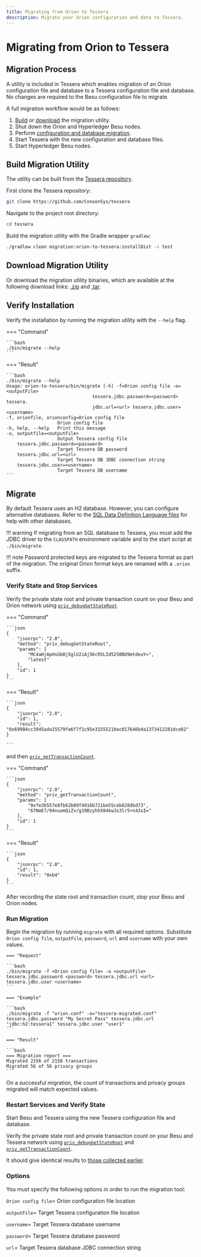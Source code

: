 ```yaml
---
title: Migrating from Orion to Tessera
description: Migrate your Orion configuration and data to Tessera.
---
```


# Migrating from Orion to Tessera

## Migration Process

A utility is included in Tessera which enables migration of an Orion configuration
file and database to a Tessera configuration file and database. No changes are required to the Besu configuration file to migrate.

A full migration workflow would be as follows:

1. [Build](#build-migration-utility) or [download](#download-migration-utility) the migration utility.
1. Shut down the Orion and Hyperledger Besu nodes.
1. Perform [configuration and database migration](#migrate).
1. Start Tessera with the new configuration and database files.
1. Start Hyperledger Besu nodes.

## Build Migration Utility

The utility can be built from the [Tessera repository](https://github.com/ConsenSys/tessera/).

First clone the Tessera repository:

```bash
git clone https://github.com/ConsenSys/tessera
```

Navigate to the project root directory:

```bash
cd tessera
```

Build the migration utility with the Gradle wrapper `gradlew`:

```bash
./gradlew clean migration:orion-to-tessera:installDist -x test
```

## Download Migration Utility

  Or download the migration utility binaries, which are available at the following download links: [.zip](https://github.com/ConsenSys/tessera/releases/download/untagged-632f4ccfac413526ff8e/migrate-21.1.1.zip)
  and [.tar](https://github.com/ConsenSys/tessera/releases/download/untagged-632f4ccfac413526ff8e/migrate-21.1.1.tar).

## Verify Installation

Verify the installation by running the migration utility with the `--help` flag.

=== "Command"

    ```bash
    ./bin/migrate --help
    ```

=== "Result"

    ```bash
    ./bin/migrate --help
    Usage: orion-to-tessera/bin/migrate [-h] -f=Orion config file -o=<outputFile>
                                    tessera.jdbc.password=<password> tessera.
                                    jdbc.url=<url> tessera.jdbc.user=<username>
    -f, orionfile, orionconfig=Orion config file
                       Orion config file
    -h, help, --help   Print this message
    -o, outputfile=<outputFile>
                       Output Tessera config file
        tessera.jdbc.password=<password>
                       Target Tessera DB password
        tessera.jdbc.url=<url>
                       Target Tessera DB JDBC connection string
        tessera.jdbc.user=<username>
                       Target Tessera DB username
    ```

## Migrate

By default Tessera uses an H2 database. However, you can configure alternative databases.
Refer to the [SQL Data Definition Language files](https://github.com/consensys/tessera/tree/master/ddls/create-table)
for help with other databases.

!!! warning
    If migrating from an SQL database to Tessera, you must add the JDBC driver
    to the `CLASSPATH` environment variable and to the start script at `./bin/migrate`.

!!! note
    Password protected keys are migrated to the Tessera format as part of the migration. The original Orion format keys are renamed with a `.orion` suffix.

### Verify State and Stop Services

Verify the private state root and private transaction count on your Besu and Orion network using [`priv_debugGetStateRoot`](https://besu.hyperledger.org/en/latest/Reference/API-Methods/#priv_debugGetStateRoot)

=== "Command"

    ```json
    {
        "jsonrpc": "2.0",
        "method": "priv_debugGetStateRoot",
        "params": [
            "MC4aHjApHsGb0j5glU2iAj5KcR5LId52S0BU9mtdeuY=",
            "latest"
        ],
        "id": 1
    }
    ```

=== "Result"

    ```json
    {
        "jsonrpc": "2.0",
        "id": 1,
        "result": "0x69904cc3945ada15579fa6f7f1c95e31555210ac017646b4a1373412281dce82"
    }

    ```

and then [`priv_getTransactionCount`](https://besu.hyperledger.org/en/latest/Reference/API-Methods/#priv_getTransactionCount).

=== "Command"

    ```json
    {
        "jsonrpc": "2.0",
        "method": "priv_getTransactionCount",
        "params": [
            "0xfe3b557e8fb62b89f4916b721be55ceb828dbd73",
            "67NmE7/94nuomQiZv/g19BzyhhX84kwJo3lr5+n43xI="
        ],
        "id": 1
    }
    ```

=== "Result"

    ```json
    {
        "jsonrpc": "2.0",
        "id": 1,
        "result": "0xb4"
    }
    ```

After recording the state root and transaction count, stop your Besu and Orion nodes.

### Run Migration

Begin the migration by running `migrate` with all required options.
Substitute `Orion config file`, `outputFile`, `password`, `url` and `username` with your own values.

    === "Request"

    ```bash
    ./bin/migrate -f <Orion config file> -o <outputFile> tessera.jdbc.password <password> tessera.jdbc.url <url> tessera.jdbc.user <username>
    ```

    === "Example"

    ```bash
    ./bin/migrate -f "orion.conf" -o="tessera-migrated.conf" tessera.jdbc.password "My Secret Pass" tessera.jdbc.url "jdbc:h2:tessera1" tessera.jdbc.user "user1"
    ```

    === "Result"

    ```bash
    === Migration report ===
    Migrated 2156 of 2156 transactions
    Migrated 56 of 56 privacy groups
    ```

On a successful migration, the count of transactions and privacy groups migrated will match expected values.

### Restart Services and Verify State

Start Besu and Tessera using the new Tessera configuration file and database.

Verify the private state root and private transaction count on your Besu and Tessera network using [`priv_debugGetStateRoot`](https://besu.hyperledger.org/en/latest/Reference/API-Methods/#priv_debugGetStateRoot) and [`priv_getTransactionCount`](https://besu.hyperledger.org/en/latest/Reference/API-Methods/#priv_getTransactionCount).

It should give identical results to [those collected earlier](#verify-state-and-stop-services).

### Options

You must specify the following options in order to run the migration tool:

`Orion config file`= Orion configuration file location

`outputFile`= Target Tessera configuration file location

`username`= Target Tessera database username

`password`= Target Tessera database password

`url`= Target Tessera database JDBC connection string
